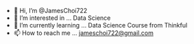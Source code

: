 - 👋 Hi, I’m @JamesChoi722
- 👀 I’m interested in ... Data Science
- 🌱 I’m currently learning ... Data Science Course from Thinkful
- 📫 How to reach me ... jameschoi722@gmail.com

<!---
JamesChoi722/JamesChoi722 is a ✨ special ✨ repository because its `README.md` (this file) appears on your GitHub profile.
You can click the Preview link to take a look at your changes.
--->
